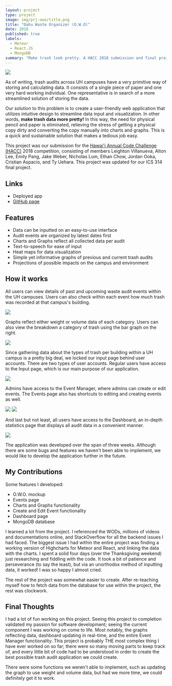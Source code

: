 ```yaml
---
layout: project
type: project
image: img/prj-owo/title.png
title: "Oahu Waste Organizer (O.W.O)"
date: 2018
published: true
labels:
  - Meteor
  - React.JS
  - MongoDB
summary: "Make trash look pretty. A HACC 2018 submission and final project for ICS 314."
---
```


<div class="text-center p-4">
	<img class="img-fluid" src="https://oahu-waste-organizer.github.io/images/logo.png">
</div>

As of writing, trash audits across UH campuses have a very primitive way of storing and calculating data. It consists of a single piece of paper and one very hard working individual. One representative is in search of a more streamlined solution of storing the data.

Our solution to this problem is to create a user-friendly web application that utilizes intuitive design to streamline data input and visualization. In other words, **make trash data more pretty!** In this way, the need for physical pencil and paper is eliminated, relieving the stress of getting a physical copy dirty and converting the copy manually into charts and graphs. This is a quick and sustainable solution that makes a tedious job easy.

This project was our submission for the <a href="https://hacc.hawaii.gov/">Hawai'i Annual Code Challenge (HACC)</a> 2018 competition, consisting of members Leighton Villanueva, Alton Lee, Emily Pang, Jake Weber, Nicholas Lum, Ethan Chow, Jordan Ooka, Cristian Aspacio, and Ty Uehara. This project was updated for our ICS 314 final project. 

## Links
<ul>
  <li>Deployed app</li>
  <li><a href="http://www.github.com/oahu-waste-organizer/oahu-waste-organizer">GitHub page</a></li>  
</ul>

## Features

<ul>
  <li>Data can be inputted on an easy-to-use interface</li>
  <li>Audit events are organized by latest dates first</li>
  <li>Charts and Graphs reflect all collected data per audit</li>
  <li>Text-to-speech for ease of input</li>
  <li>Heat maps for data visualization</li>
  <li>Simple yet informative graphs of previous and current trash audits</li>
  <li>Projections of possible impacts on the campus and environment</li>
</ul>

## How it works
All users can view details of past and upcoming waste audit events within the UH campuses. Users can also check within each event how much trash was recorded at that campus's building. 

<img class="img-fluid" src="https://oahu-waste-organizer.github.io/images/events-nonuser.PNG">

Graphs reflect either weight or volume data of each category. Users can also view the breakdown a category of trash using the bar graph on the right. 



<img class="img-fluid" src="https://oahu-waste-organizer.github.io/images/charts.PNG">

Since gathering data about the types of trash per building within a UH campus is a pretty big deal, we locked our input page behind user accounts. There are two types of user accounts. Regular users have access to the Input page, which is our main purpose of our application.


<img class="img-fluid" src="https://oahu-waste-organizer.github.io/images/input.PNG">

Admins have access to the Event Manager, where admins can create or edit events. The Events page also has shortcuts to editing and creating events as well. 


<div class="text-center p-4">
  <img class="img-thumbnail" src="https://oahu-waste-organizer.github.io/images/events-manager.PNG">
  <img class="img-thumbnail" src="https://oahu-waste-organizer.github.io/images/admin-events.PNG">
</div>

And last but not least, all users have access to the Dashboard, an in-depth statistics page that displays all audit data in a convenient manner. 



<img class="img-fluid" src="https://oahu-waste-organizer.github.io/images/dashboard.PNG">

The application was developed over the span of three weeks. Although there are some bugs and features we haven't been able to implement, we would like to develop the application further in the future. 



## My Contributions
Some features I developed:
<ul>
  <li>O.W.O. mockup</li>
  <li>Events page</li>
  <li>Charts and Graphs functionality</li>
  <li>Create and Edit Event functionality</li>
  <li>Dashboard page</li>
  <li>MongoDB database</li>
</ul>

I learned a lot from the project. I referenced the WODs, millions of videos and documentations online, and StackOverflow for all the backend issues I had faced. The biggest issue I had within the entire project was finding a working version of Highcharts for Meteor and React, and linking the data with the charts. I spent a solid four days (over the Thanksgiving weekend) just researching and fiddling with the code. It took a bit of patience and perseverance (to say the least), but via an unorthodox method of inputting data, it worked! I was so happy I almost cried.

The rest of the project was somewhat easier to create. After re-teaching myself how to fetch data from the database for use within the project, the rest was clockwork. 

## Final Thoughts

I had a lot of fun working on this project. Seeing this project to completion validated my passion for software development; seeing the current component I was working on come to life. Most notably, the graphs reflecting data, dashboard updating in real-time, and the entire Event Manager functionality. This project is probably THE most complex thing I have ever worked on so far; there were so many moving parts to keep track of, and every little bit of code had to be understood in order to create the best possible trash audit application we could create. 

There were some functions we weren't able to implement, such as updating the graph to use weight and volume data, but had we more time, we could definitely get it to work. 

